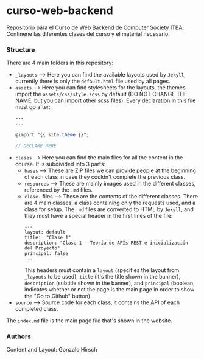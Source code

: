 # curso-web-backend
Repositorio para el Curso de Web Backend de Computer Society ITBA. Continene las diferentes clases del curso y el material necesario.

### Structure

There are 4 main folders in this repository:
- `_layouts` --> Here you can find the available layouts used by `Jekyll`, currently there is only the `default.html` file used by all pages.
- `assets` --> Here you can find stylesheets for the layouts, the themes import the `assets/css/style.scss` by default (DO NOT CHANGE THE NAME, but you can import other scss files). Every declaration in this file must go after:
    ```scss
    ---
    ---

    @import "{{ site.theme }}";

    // DECLARE HERE
    ```
- `clases` --> Here you can find the main files for all the content in the course. It is subdivided into 3 parts:
    + `bases` --> These are ZIP files we can provide people at the beginning of each class in case they couldn't complete the previous class.
    + `resources` --> These are mainly images used in the different classes, referenced by the `.md` files.
    + `clase-` files --> These are the contents of the different classes. There are 4 main classes, a class containing only the requests used, and a class for setup. The `.md` files are converted to HTML by `Jekyll`, and they must have a special header in the first lines of the file:
        ```
        ---
        layout: default
        title:  "Clase 1"
        description: "Clase 1 - Teoría de APIs REST e inicialización del Proyecto"
        principal: false
        ---
        ```
        This headers must contain a `layout` (specifies the layout from `_layouts` to be used), `title` (it's the title shown in the banner), `description` (subtitle shown in the banner), and `principal` (boolean, indicates whether or not the page is the main page in order to show the "Go to Github" button).
- `source` --> Source code for each class, it contains the API of each completed class.

The `index.md` file is the main page file that's shown in the website.

### Authors

Content and Layout: Gonzalo Hirsch
